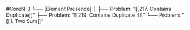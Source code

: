 #CoreN-3
└── [Element Presence]
    │
    ├── Problem: "[[217. Contains Duplicate]]"
    ├── Problem: "[[219. Contains Duplicate II]]"
    └── Problem: "[[1. Two Sum]]"
